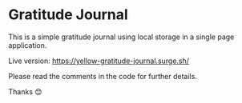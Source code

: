 # Gratitude Journal

This is a simple gratitude journal using local storage in a single page application.

Live version: https://yellow-gratitude-journal.surge.sh/

Please read the comments in the code for further details.

Thanks 😊
